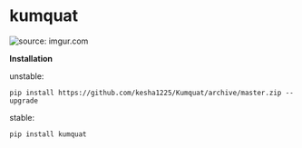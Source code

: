 # kumquat

  
<img src="https://i.imgur.com/8iU3Ex6l.jpg" title="source: imgur.com" />



**Installation**

unstable:
```
pip install https://github.com/kesha1225/Kumquat/archive/master.zip --upgrade
```

stable:
```
pip install kumquat
```